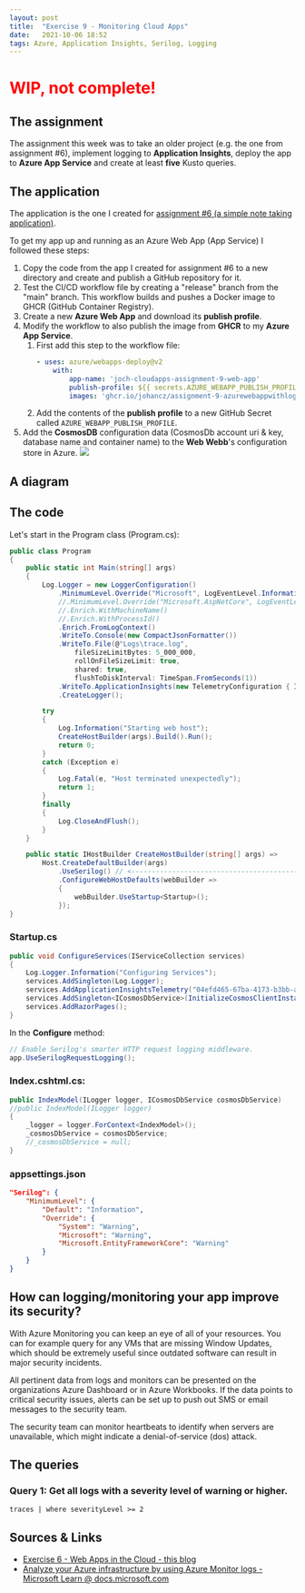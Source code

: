 ```yaml
---
layout: post
title:  "Exercise 9 - Monitoring Cloud Apps"
date:   2021-10-06 18:52
tags: Azure, Application Insights, Serilog, Logging
---
```


<h1 style="color:red;">WIP, not complete!</h1>


## The assignment

The assignment this week was to take an older project (e.g. the one from assignment #6), implement logging to **Application Insights**, deploy the app to **Azure App Service** and create at least **five** Kusto queries.


## The application

The application is the one I created for [assignment #6 (a simple note taking application)][blog-post-6].

To get my app up and running as an Azure Web App (App Service) I followed these steps:
1. Copy the code from the app I created for assignment #6 to a new directory and create and publish a GitHub repository for it.
1. Test the CI/CD workflow file by creating a "release" branch from the "main" branch. This workflow builds and pushes a Docker image to GHCR (GitHub Container Registry).
1. Create a new **Azure Web App** and download its **publish profile**.
1. Modify the workflow to also publish the image from **GHCR** to my **Azure App Service**.
    1. First add this step to the workflow file:
        ```yaml
        - uses: azure/webapps-deploy@v2
            with:
                app-name: 'joch-cloudapps-assignment-9-web-app'
                publish-profile: ${{ secrets.AZURE_WEBAPP_PUBLISH_PROFILE }}
                images: 'ghcr.io/johancz/assignment-9-azurewebappwithlogging:latest'

        ```
    1. Add the contents of the **publish profile** to a new GitHub Secret called `AZURE_WEBAPP_PUBLISH_PROFILE`.
1. Add the **CosmosDB** configuration data (CosmosDb account uri & key, database name and container name) to the **Web Webb**'s configuration store in Azure.
    ![](/Molnapplikationer-Blogg/data/images/exercise-9-monitoring-cloud-apps/azure-porta-web-app-configuration-cosmosdb.png)



## A diagram



## The code

Let's start in the Program class (Program.cs):
```csharp
public class Program
{
    public static int Main(string[] args)
    {
        Log.Logger = new LoggerConfiguration()
            .MinimumLevel.Override("Microsoft", LogEventLevel.Information)
            //.MinimumLevel.Override("Microsoft.AspNetCore", LogEventLevel.Warning)
            //.Enrich.WithMachineName()
            //.Enrich.WithProcessId()
            .Enrich.FromLogContext()
            .WriteTo.Console(new CompactJsonFormatter())
            .WriteTo.File(@"Logs\trace.log",
                fileSizeLimitBytes: 5_000_000,
                rollOnFileSizeLimit: true,
                shared: true,
                flushToDiskInterval: TimeSpan.FromSeconds(1))
            .WriteTo.ApplicationInsights(new TelemetryConfiguration { InstrumentationKey = "04efd465-67ba-4173-b3bb-a9ed1ded8f48" }, TelemetryConverter.Traces)
            .CreateLogger();

        try
        {
            Log.Information("Starting web host");
            CreateHostBuilder(args).Build().Run();
            return 0;
        }
        catch (Exception e)
        {
            Log.Fatal(e, "Host terminated unexpectedly");
            return 1;
        }
        finally
        {
            Log.CloseAndFlush();
        }
    }

    public static IHostBuilder CreateHostBuilder(string[] args) =>
        Host.CreateDefaultBuilder(args)
            .UseSerilog() // <------------------------------------------ Added
            .ConfigureWebHostDefaults(webBuilder =>
            {
                webBuilder.UseStartup<Startup>();
            });
}
```

### Startup.cs
```csharp
public void ConfigureServices(IServiceCollection services)
{
    Log.Logger.Information("Configuring Services");
    services.AddSingleton(Log.Logger);
    services.AddApplicationInsightsTelemetry("04efd465-67ba-4173-b3bb-a9ed1ded8f48");
    services.AddSingleton<ICosmosDbService>(InitializeCosmosClientInstanceAsync(Configuration.GetSection("CosmosDb"), Log.Logger).GetAwaiter().GetResult());
    services.AddRazorPages();
}
```

In the **Configure** method:

```csharp
// Enable Serilog's smarter HTTP request logging middleware.
app.UseSerilogRequestLogging();
```



### Index.cshtml.cs:

```csharp
public IndexModel(ILogger logger, ICosmosDbService cosmosDbService)
//public IndexModel(ILogger logger)
{
    _logger = logger.ForContext<IndexModel>();
    _cosmosDbService = cosmosDbService;
    //_cosmosDbService = null;
}
```

### appsettings.json
```json
"Serilog": {
    "MinimumLevel": {
        "Default": "Information",
        "Override": {
            "System": "Warning",
            "Microsoft": "Warning",
            "Microsoft.EntityFrameworkCore": "Warning"
        }
    }
}
```



## How can logging/monitoring your app improve its security?

With Azure Monitoring you can keep an eye of all of your resources. You can for example query for any VMs that are missing Window Updates, which should be extremely useful since outdated software can result in major security incidents. 


All pertinent data from logs and monitors can be presented on the organizations Azure Dashboard or in Azure Workbooks. If the data points to critical security issues, alerts can be set up to push out SMS or email messages to the security team.

The security team can monitor heartbeats to identify when servers are unavailable, which might indicate a denial-of-service (dos) attack.


## The queries

### Query 1: Get all logs with a severity level of warning or higher.
```kusto
traces | where severityLevel >= 2 
```


## Sources & Links
- [Exercise 6 - Web Apps in the Cloud - this blog][blog-post-6]
- [Analyze your Azure infrastructure by using Azure Monitor logs - Microsoft Learn @ docs.microsoft.com][docs.microsoft.com-learn-analyze-infrastructure-with-azure-monitor-logs]


[blog-post-6]: https://johancz.github.io/Molnapplikationer-Blogg/2021/09/24/exercise-6-web-apps-in-the-cloud.html
[docs.microsoft.com-learn-analyze-infrastructure-with-azure-monitor-logs]: https://docs.microsoft.com/en-us/learn/modules/analyze-infrastructure-with-azure-monitor-logs/
